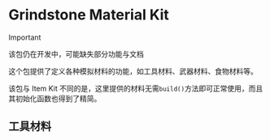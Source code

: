 # Grindstone Material Kit
> [!IMPORTANT]
> 该包仍在开发中，可能缺失部分功能与文档

这个包提供了定义各种模拟材料的功能，如工具材料、武器材料、食物材料等。

该包与 Item Kit 不同的是，这里提供的材料无需`build()`方法即可正常使用，而且其初始化函数也得到了精简。

## 工具材料
